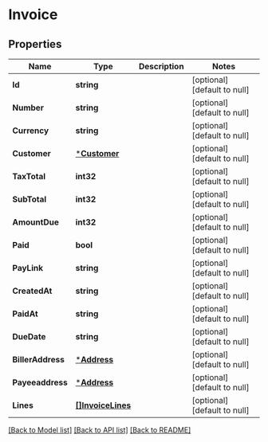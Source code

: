 # Invoice

## Properties
Name | Type | Description | Notes
------------ | ------------- | ------------- | -------------
**Id** | **string** |  | [optional] [default to null]
**Number** | **string** |  | [optional] [default to null]
**Currency** | **string** |  | [optional] [default to null]
**Customer** | [***Customer**](Customer.md) |  | [optional] [default to null]
**TaxTotal** | **int32** |  | [optional] [default to null]
**SubTotal** | **int32** |  | [optional] [default to null]
**AmountDue** | **int32** |  | [optional] [default to null]
**Paid** | **bool** |  | [optional] [default to null]
**PayLink** | **string** |  | [optional] [default to null]
**CreatedAt** | **string** |  | [optional] [default to null]
**PaidAt** | **string** |  | [optional] [default to null]
**DueDate** | **string** |  | [optional] [default to null]
**BillerAddress** | [***Address**](Address.md) |  | [optional] [default to null]
**Payeeaddress** | [***Address**](Address.md) |  | [optional] [default to null]
**Lines** | [**[]InvoiceLines**](Invoice_lines.md) |  | [optional] [default to null]

[[Back to Model list]](../README.md#documentation-for-models) [[Back to API list]](../README.md#documentation-for-api-endpoints) [[Back to README]](../README.md)

